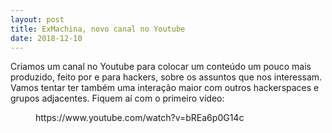 ```yaml
---
layout: post
title: ExMachina, novo canal no Youtube
date: 2018-12-10
---
```


<!-- wp:paragraph -->

Criamos um canal no Youtube para colocar um conteúdo um pouco mais produzido, feito por e para hackers, sobre os assuntos que nos interessam. Vamos tentar ter também uma interação maior com outros hackerspaces e grupos adjacentes. Fiquem aí com o primeiro vídeo:

<!-- /wp:paragraph -->

<!-- wp:core-embed/youtube {"url":"https://www.youtube.com/watch?v=bREa6p0G14c","type":"video","providerNameSlug":"youtube","className":"wp-embed-aspect-16-9 wp-has-aspect-ratio"} -->
<figure class="wp-block-embed-youtube wp-block-embed is-type-video is-provider-youtube wp-embed-aspect-16-9 wp-has-aspect-ratio"><div class="wp-block-embed__wrapper">
https://www.youtube.com/watch?v=bREa6p0G14c
</div></figure>
<!-- /wp:core-embed/youtube -->

<!-- wp:paragraph -->

<!-- /wp:paragraph -->